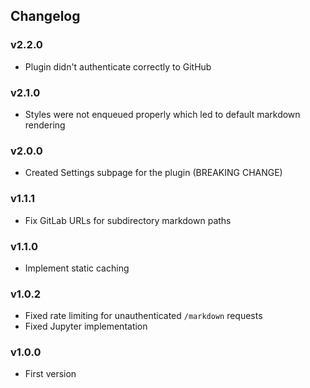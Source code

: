 ## Changelog

### v2.2.0
* Plugin didn't authenticate correctly to GitHub

### v2.1.0
* Styles were not enqueued properly which led to default markdown rendering

### v2.0.0
* Created Settings subpage for the plugin (BREAKING CHANGE)

### v1.1.1
* Fix GitLab URLs for subdirectory markdown paths

### v1.1.0
* Implement static caching

### v1.0.2
* Fixed rate limiting for unauthenticated `/markdown` requests
* Fixed Jupyter implementation

### v1.0.0
* First version

